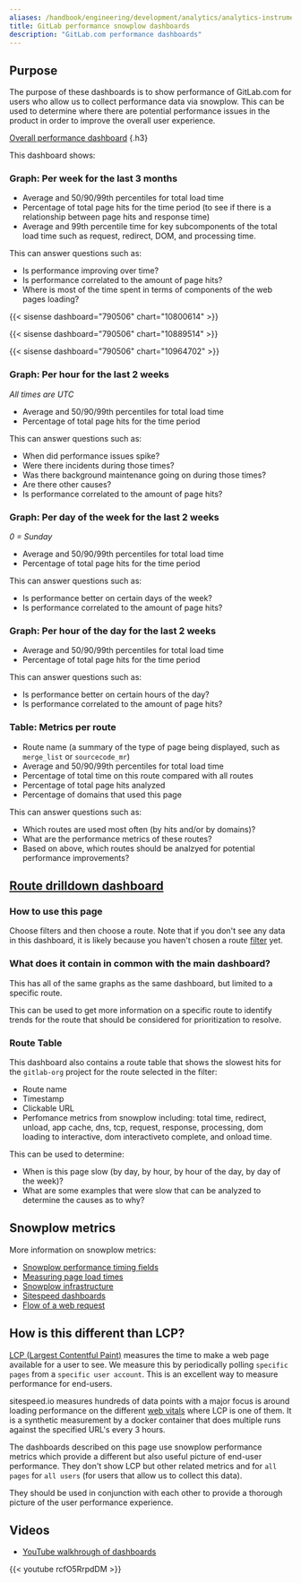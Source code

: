 ```yaml
---
aliases: /handbook/engineering/development/analytics/analytics-instrumentation/gitlab_com_performance_dashboard.html
title: GitLab performance snowplow dashboards
description: "GitLab.com performance dashboards"
---
```


## Purpose

The purpose of these dashboards is to show performance of GitLab.com for users who allow us to collect performance data via snowplow. This
can be used to determine where there are potential performance issues in the product in order to improve the overall user experience.

[Overall performance dashboard](https://app.periscopedata.com/app/gitlab/790506/gitlab.com-performance-per-snowplow-dashboard)
{.h3}

This dashboard shows:

### Graph: Per week for the last 3 months

- Average and 50/90/99th percentiles for total load time
- Percentage of total page hits for the time period (to see if there is a relationship between page hits and response time)
- Average and 99th percentile time for key subcomponents of the total load time such as request, redirect, DOM, and processing time.

This can answer questions such as:

- Is performance improving over time?
- Is performance correlated to the amount of page hits?
- Where is most of the time spent in terms of components of the web pages loading?

{{< sisense dashboard="790506" chart="10800614" >}}

{{< sisense dashboard="790506" chart="10889514" >}}

{{< sisense dashboard="790506" chart="10964702" >}}

### Graph: Per hour for the last 2 weeks

*All times are UTC*

- Average and 50/90/99th percentiles for total load time
- Percentage of total page hits for the time period

This can answer questions such as:

- When did performance issues spike?
- Were there incidents during those times?
- Was there background maintenance going on during those times?
- Are there other causes?
- Is performance correlated to the amount of page hits?

### Graph: Per day of the week for the last 2 weeks

*0 = Sunday*

- Average and 50/90/99th percentiles for total load time
- Percentage of total page hits for the time period

This can answer questions such as:

- Is performance better on certain days of the week?
- Is performance correlated to the amount of page hits?

### Graph: Per hour of the day for the last 2 weeks

- Average and 50/90/99th percentiles for total load time
- Percentage of total page hits for the time period

This can answer questions such as:

- Is performance better on certain hours of the day?
- Is performance correlated to the amount of page hits?

### Table: Metrics per route

- Route name (a summary of the type of page being displayed, such as `merge_list` or `sourcecode_mr`)
- Average and 50/90/99th percentiles for total load time
- Percentage of total time on this route compared with all routes
- Percentage of total page hits analyzed
- Percentage of domains that used this page

This can answer questions such as:

- Which routes are used most often (by hits and/or by domains)?
- What are the performance metrics of these routes?
- Based on above, which routes should be analzyed for potential performance improvements?

## [Route drilldown dashboard](https://app.periscopedata.com/app/gitlab/815841/gitlab.com-performance-per-snowplow-per-route)

### How to use this page

Choose filters and then choose a route.  Note that if you don't see any data in this dashboard, it is likely because you haven't chosen a route [filter](https://documentation.sisense.com/latest/creating-dashboards/filtering-dashboards-and-widgets/designer-filters/interact-filter-viewer.htm#gsc.tab=0) yet.

### What does it contain in common with the main dashboard?

This has all of the same graphs as the same dashboard, but limited to a specific route.

This can be used to get more information on a specific route to identify trends for the route that should be considered for prioritization to resolve.

### Route Table

This dashboard also contains a route table that shows the slowest hits for the `gitlab-org` project for the route selected in the filter:

- Route name
- Timestamp
- Clickable URL
- Perfomance metrics from snowplow including: total time, redirect, unload, app cache, dns, tcp, request, response, processing, dom loading to interactive, dom interactiveto complete, and onload time.

This can be used to determine:

- When is this page slow (by day, by hour, by hour of the day, by day of the week)?
- What are some examples that were slow that can be analyzed to determine the causes as to why?

## Snowplow metrics

More information on snowplow metrics:

- [Snowplow performance timing fields](https://github.com/snowplow/snowplow-web-data-model/blob/master/README.md#3114-performance-timing-fields)
- [Measuring page load times](https://discourse.snowplowanalytics.com/t/measuring-page-load-times-with-the-performance-timing-context-tutorial/100)
- [Snowplow infrastructure](https://gitlab.com/gitlab-com/gl-infra/readiness/-/tree/master/library/snowplow)
- [Sitespeed dashboards](/handbook/engineering/performance/#all-sitespeed-dashboards)
- [Flow of a web request](/handbook/engineering/performance/#flow-of-web-request)

## How is this different than LCP?

[LCP (Largest Contentful Paint)](/handbook/engineering/development/performance-indicators/#largest-contentful-paint-lcp) measures the time to make a web page available for a user to see.  We measure this by periodically polling `specific pages` from a `specific user account`.  This is an excellent way to measure performance for end-users.

sitespeed.io measures hundreds of data points with a major focus is around loading performance on the different [web vitals](https://web.dev/vitals/) where LCP is one of them. It is a synthetic measurement by a docker container that does multiple runs against the specified URL's every 3 hours.

The dashboards described on this page use snowplow performance metrics which provide a different but also useful picture of end-user performance.  They don't show LCP but other related metrics and for `all pages` for `all users` (for users that allow us to collect this data).

They should be used in conjunction with each other to provide a thorough picture of the user performance experience.

## Videos

- [YouTube walkhrough of dashboards](https://www.youtube.com/watch?v=rcfO5RrpdDM)

{{< youtube rcfO5RrpdDM >}}
